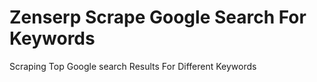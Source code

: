 # Zenserp Scrape Google Search For Keywords
 Scraping Top Google search Results For Different Keywords
